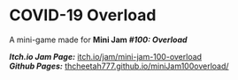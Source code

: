 # **COVID-19 Overload**

A mini-game made for **Mini Jam *#100: Overload***

***Itch.io Jam Page:*** [itch.io/jam/mini-jam-100-overload](https://itch.io/jam/mini-jam-100-overload)\
***Github Pages:*** [thcheetah777.github.io/miniJam100overload/](https://thcheetah777.github.io/miniJam100overload/)
